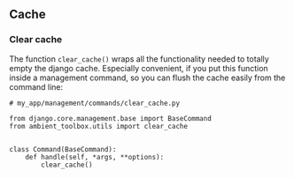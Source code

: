 ## Cache

### Clear cache

The function ``clear_cache()`` wraps all the functionality needed to totally empty the django cache. Especially
convenient, if you put this function inside a management command, so you can flush the cache easily from the command
line:

````
# my_app/management/commands/clear_cache.py

from django.core.management.base import BaseCommand
from ambient_toolbox.utils import clear_cache


class Command(BaseCommand):
    def handle(self, *args, **options):
        clear_cache()
````
